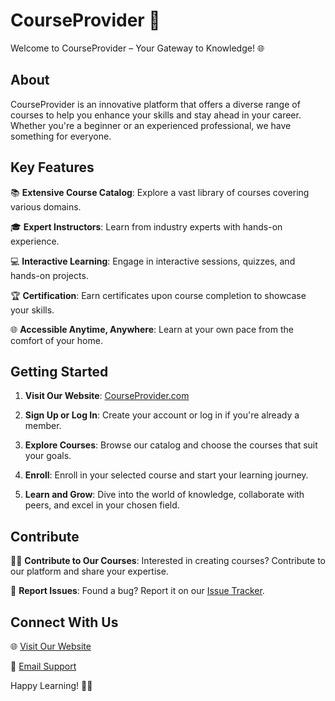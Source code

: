 # CourseProvider 🚀

Welcome to CourseProvider – Your Gateway to Knowledge! 🌐

## About

CourseProvider is an innovative platform that offers a diverse range of courses to help you enhance your skills and stay ahead in your career. Whether you're a beginner or an experienced professional, we have something for everyone.

## Key Features

📚 **Extensive Course Catalog**: Explore a vast library of courses covering various domains.

🎓 **Expert Instructors**: Learn from industry experts with hands-on experience.

💻 **Interactive Learning**: Engage in interactive sessions, quizzes, and hands-on projects.

🏆 **Certification**: Earn certificates upon course completion to showcase your skills.

🌐 **Accessible Anytime, Anywhere**: Learn at your own pace from the comfort of your home.

## Getting Started

1. **Visit Our Website**: [CourseProvider.com](https://vkeerthu.github.io/updated_course_provider/)

2. **Sign Up or Log In**: Create your account or log in if you're already a member.

3. **Explore Courses**: Browse our catalog and choose the courses that suit your goals.

4. **Enroll**: Enroll in your selected course and start your learning journey.

5. **Learn and Grow**: Dive into the world of knowledge, collaborate with peers, and excel in your chosen field.

## Contribute

👩‍💻 **Contribute to Our Courses**: Interested in creating courses? Contribute to our platform and share your expertise.

🐞 **Report Issues**: Found a bug? Report it on our [Issue Tracker](https://github.com/CourseProvider/courseprovider/issues).

## Connect With Us

🌐 [Visit Our Website](https://vkeerthu.github.io/updated_course_provider/)

📧 [Email Support](mailto:support@courseprovider.com)





Happy Learning! 🚀✨

